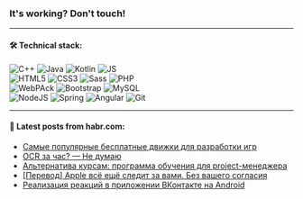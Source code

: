 ### It's working? Don't touch!

---

#### 🛠️ Technical stack:

![C++](https://img.shields.io/badge/C++-informational?logo=c%2B%2B&style=flat&logoColor=white&color=9C033A)
![Java](https://img.shields.io/badge/Java-informational?logo=java&style=flat&logoColor=white&color=007396)
![Kotlin](https://img.shields.io/badge/Kotlin-informational?logo=Kotlin&style=flat&logoColor=white&color=0095D5)
![JS](https://img.shields.io/badge/JS-informational?logo=javaScript&style=flat&logoColor=black&color=F7Df1E) <br>
![HTML5](https://img.shields.io/badge/HTML5-informational?logo=html5&style=flat&logoColor=white&color=E34F26)
![CSS3](https://img.shields.io/badge/CSS3-informational?logo=css3&style=flat&logoColor=white&color=157286)
![Sass](https://img.shields.io/badge/Saas-informational?logo=sass&style=flat&logoColor=white&color=hotpink)
![PHP](https://img.shields.io/badge/PHP-informational?logo=php&style=flat&logoColor=white&color=777BB4) <br>
![WebPAck](https://img.shields.io/badge/WebPack-informational?logo=webPack&style=flat&logoColor=white&color=FF6F00)
![Bootstrap](https://img.shields.io/badge/Bootstrap-informational?logo=Bootstrap&style=flat&logoColor=white&color=7952B3)
![MySQL](https://img.shields.io/badge/MySQL-informational?logo=MySQL&style=flat&logoColor=white&color=00f) <br>
![NodeJS](https://img.shields.io/badge/NodeJS-informational?logo=node.js&style=flat&logoColor=white&color=43853D)
![Spring](https://img.shields.io/badge/Spring-informational?logo=Spring&style=flat&logoColor=white&color=0A9EDC)
![Angular](https://img.shields.io/badge/Vue-informational?logo=vue.js&style=flat&logoColor=white&color=red)
![Git](https://img.shields.io/badge/Git-informational?logo=git&style=flat&logoColor=white&color=darkorange)

___

#### 💬 Latest posts from habr.com:

<!-- BLOG-POST-LIST:START -->
- [Самые популярные бесплатные движки для разработки игр](https://habr.com/ru/post/659891/?utm_source=habrahabr&utm_medium=rss&utm_campaign=659891)
- [OCR за час? — Не думаю](https://habr.com/ru/post/660405/?utm_source=habrahabr&utm_medium=rss&utm_campaign=660405)
- [Альтернатива курсам: программа обучения для project-менеджера](https://habr.com/ru/post/660401/?utm_source=habrahabr&utm_medium=rss&utm_campaign=660401)
- [[Перевод] Apple всё ещё следит за вами. Без вашего согласия](https://habr.com/ru/post/660399/?utm_source=habrahabr&utm_medium=rss&utm_campaign=660399)
- [Реализация реакций в приложении ВКонтакте на Android](https://habr.com/ru/post/660281/?utm_source=habrahabr&utm_medium=rss&utm_campaign=660281)
<!-- BLOG-POST-LIST:END -->
